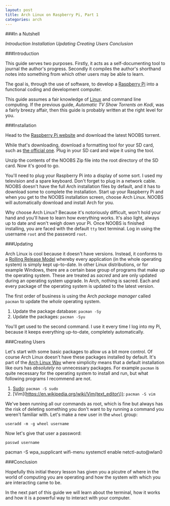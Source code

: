 ```yaml
---
layout: post
title: Arch Linux on Raspberry Pi, Part 1
categories: arch
---
```


###In a Nutshell

_Introduction_
_Installation_
_Updating_
_Creating Users_
_Conclusion_

###Introduction

This guide serves two purposes. Firstly, it acts as a self-documenting tool to journal the author's progress. Secondly it compiles the author's shorthand notes into something from which other users may be able to learn.

The goal is, through the use of software, to develop a [Raspberry Pi](http://www.raspberrypi.org/) into a functional coding and development computer.

This guide assumes a fair knowledge of [Linux](http://en.wikipedia.org/wiki/Linux) and command line computing. If the previous guide, _Automatic TV Show Torrents on Kodi_, was a fairly breezy affair, then this guide is probably written at the right level for you.

###Installation

Head to the [Raspberry Pi website](http://www.raspberrypi.org/downloads/) and download the latest NOOBS torrent.

While that's downloading, download a formatting tool for your SD card, such as [the official one](https://www.sdcard.org/downloads/formatter_4/). Plug in your SD card and wipe it using the tool.

Unzip the contents of the NOOBS Zip file into the root directory of the SD card. Now it's good to go.

You'll need to plug your Raspberry Pi into a display of some sort. I used my television and a spare keyboard. Don't forget to plug in a network cable. NOOBS doesn't have the full Arch installation files by default, and it has to download some to complete the installation. Start up your Raspberry Pi and when you get to the NOOBS installation screen, choose Arch Linux. NOOBS will automatically download and install Arch for you.

Why choose Arch Linux? Because it's notoriously difficult, won't hold your hand and you'll have to learn how everything works. It's also light, always up to date and won't weigh down your Pi. Once NOOBS is finished installing, you are faced with the default `tty` text terminal. Log in using the username `root` and the password `root`.

###Updating

Arch Linux is cool because it doesn't have versions. Instead, it conforms to a [Rolling Release Model](http://en.wikipedia.org/wiki/Rolling_release) whereby every application (in the whole operating system) is simply kept up-to-date. In other Linux distributions, or for example Windows, there are a certain base group of programs that make up the operating system. These are treated as _sacred_ and are only updated during an operating system upgrade. In Arch, nothing is sacred. Each and every package of the operating system is updated to the latest version.

The first order of business is using the Arch _package manager_ called `pacman` to update the _whole_ operating system.

1.  Update the package database: `pacman -Sy`
2.  Update the packages: `pacman -Syu`

You'll get used to the second command. I use it every time I log into my Pi, because it keeps everything up-to-date, completely automatically.

###Creating Users

Let's start with some basic packages to allow us a bit more control. Of course Arch Linux doesn't have these packages installed by default. It's part of the [Arch Linux Way](https://wiki.archlinux.org/index.php/Arch_Linux) where simplicity means that a default installation like ours has _absolutely_ no unnecessary packages. For example `pacman` is quite necessary for the operating system to install and run, but what following programs I recommend are not.

1.  [Sudo](https://en.wikipedia.org/wiki/Sudo): `pacman -S sudo`
2.  [Vim](https://en.wikipedia.org/wiki/Vim(text_editor\)): `pacman -S vim`

We've been running all our commands as root, which is fine but always has the risk of deleting something you don't want to by running a command you weren't familiar with. Let's make a new user in the `wheel` group:

`useradd -m -g wheel username`

Now let's give that user a password:

`passwd username`



pacman -S wpa_supplicant
wifi-menu
systemctl enable netctl-auto@wlan0



###Conclusion

Hopefully this initial theory lesson has given you a picutre of where in the world of computing you are operating and how the system with which you are interacting came to be.

In the next part of this guide we will learn about the terminal, how it works and how it is a powerful way to interact with your computer.
